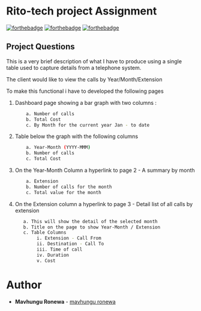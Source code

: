 # Rito-tech project Assignment

[![forthebadge](https://forthebadge.com/images/badges/uses-css.svg)](http://forthebadge.com)
[![forthebadge](https://forthebadge.com/images/badges/validated-html5.svg)](http://forthebadge.com)
[![forthebadge](http://forthebadge.com/images/badges/built-with-love.svg)](http://forthebadge.com)


## Project Questions

This is a very brief description of what I have to produce using a single table used to capture details from a telephone system.

The client would like to view the calls by Year/Month/Extension

To make this functional i have to developed the following pages

1. Dashboard page showing a bar graph with two columns :
    ```sh
        a. Number of calls
        b. Total Cost
        c. By Month for the current year Jan - to date
    ```
2. Table below the graph with the following columns
    ```sh
        a. Year-Month (YYYY-MMM)
        b. Number of calls
        c. Total Cost
    ```

3. On the Year-Month Column a hyperlink to page 2 - A summary by month
    ```sh
        a. Extension
        b. Number of calls for the month
        c. Total value for the month
    ```
	
4. On the Extension column a hyperlink to page 3 - Detail list of all calls by extension
	```sh
       a. This will show the detail of the selected month
       b. Title on the page to show Year-Month / Extension
       c. Table Columns
            i. Extension - Call From
            ii. Destination - Call To
            iii. Time of call
            iv. Duration
            v. Cost 

    ```
# Author
- **Mavhungu Ronewa** - [mavhungu ronewa](https://ronewam.netlify.app)

